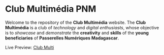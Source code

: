 # Club Multimédia PNM
Welcome to the repository of the **Club Multimédia** website.
The **Club Multimédia** is a club of *technology* and *digital enthusiasts*, whose objective is to *showcase* and *demonstrate* the **creativity** and **skills** of the **young beneficiaries** of **Passerelles Numériques Madagascar**.

Live Preview: [Club Multi](https://toukoms.github.io/club-multi/)
